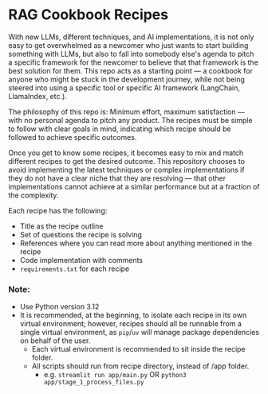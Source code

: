 # RAG Cookbook Recipes
With new LLMs, different techniques, and AI implementations, it is not only easy to get overwhelmed as a newcomer who just wants to start building something with LLMs, but also to fall into somebody else's agenda to pitch a specific framework for the newcomer to believe that that framework is the best solution for them. This repo acts as a starting point — a cookbook for anyone who might be stuck in the development journey, while not being steered into using a specific tool or specific AI framework (LangChain, LlamaIndex, etc.).

The philosophy of this repo is: Minimum effort, maximum satisfaction — with no personal agenda to pitch any product. The recipes must be simple to follow with clear goals in mind, indicating which recipe should be followed to achieve specific outcomes. 

Once you get to know some recipes, it becomes easy to mix and match different recipes to get the desired outcome. This repository chooses to avoid implementing the latest techniques or complex implementations if they do not have a clear niche that they are resolving — that other implementations cannot achieve at a similar performance but at a fraction of the complexity.

Each recipe has the following:
- Title as the recipe outline
- Set of questions the recipe is solving
- References where you can read more about anything mentioned in the recipe
- Code implementation with comments
- `requirements.txt` for each recipe

### Note:
- Use Python version 3.12
- It is recommended, at the beginning, to isolate each recipe in its own virtual environment; however, recipes should all be runnable from a single virtual environment, as `pip`/`uv` will manage package dependencies on behalf of the user. 
    - Each virtual environment is recommended to sit inside the recipe folder.
    - All scripts should run from recipe directory, instead of /app folder.
        - e.g. ```streamlit run app/main.py``` OR ```python3 app/stage_1_process_files.py```